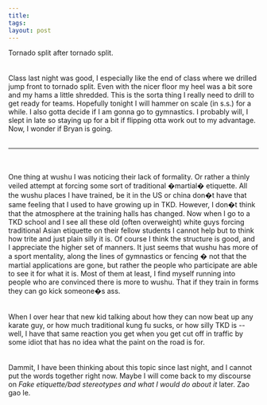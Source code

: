 ```yaml
---
title: 
tags: 
layout: post
---
```

Tornado split after tornado split.  <br /><br />Class last night was good, I especially like the end of class where we drilled jump front to tornado split.  Even with the nicer floor my heel was a bit sore and my hams a little shredded. This is the sorta thing I really need to drill to get ready for teams.  Hopefully tonight I will hammer on scale (in s.s.) for a while.  I also gotta decide if I am gonna go to gymnastics.  I probably will, I slept in late so staying up for a bit if flipping otta work out to my advantage.  Now, I wonder if Bryan is going.<br /><br /><hr><br /><br />One thing at wushu I was noticing their lack of formality.  Or rather a thinly veiled attempt at forcing some sort of traditional �martial� etiquette.  All the wushu places I have trained, be it in the US or china don�t have that same feeling that I used to have growing up in TKD.  However, I don�t think that the atmosphere at the training halls has changed.  Now when I go to a TKD school and I see all these old (often overweight) white guys forcing traditional Asian etiquette on their fellow students I cannot help but to think how trite and just plain silly it is.  Of course I think the structure is good, and I appreciate the higher set of manners.  It just seems that wushu has more of a sport mentality, along the lines of gymnastics or fencing � not that the martial applications are gone, but rather the people who participate are able to see it for what it is.  Most of them at least, I find myself running into people who are convinced there is more to wushu.  That if they train in forms they can go kick someone�s ass.  <br /><br />When I over hear that new kid talking about how they can now beat up any karate guy, or how much traditional kung fu sucks, or how silly TKD is -- well, I have that same reaction you get when you get cut off in traffic by some idiot that has no idea what the paint on the road is for.  <br /><br />Dammit, I have been thinking about this topic since last night, and I cannot put the words together right now.  Maybe I will come back to my discourse on <i>Fake etiquette/bad stereotypes and what I would do about it</i> later.  Zao gao le.<br />
